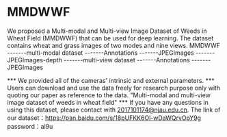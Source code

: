 # MMDWWF
We proposed a Multi-modal and Multi-view Image Dataset of Weeds in Wheat Field (MMDWWF) that can be used for deep learning. The dataset contains wheat and grass images of two modes and nine views.
MMDWWF
   -------multi-modal dataset
             -------Annotations
             -------JPEGImages
             -------JPEGImages-depth
   -------multi-view dataset
             -------Annotations
             -------JPEGImages



*** We provided all of the cameras' intrinsic and external parameters.
*** Users can download and use the data freely for research purpose only with quoting our paper as reference to the data.
"Multi-modal and multi-view image dataset of weeds in wheat field"
*** If you have any questions in using this dataset, please contact with 2017101174@njau.edu.cn.
The link of our dataset：https://pan.baidu.com/s/18pUFKK6Ol-wDaWQrvOpY9g 
password：al9u
